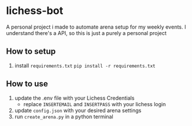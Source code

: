 # lichess-bot
A personal project i made to automate arena setup for my weekly events. I understand there's a API, so this is just a purely a personal project
## How to setup
1. install `requirements.txt`
    ```pip install -r requirements.txt```
## How to use
1. update the .env file with your Lichess Credentials
    * replace `INSERTEMAIL` and `INSERTPASS` with your lichess login
2. update `config.json` with your desired arena settings
3. run `create_arena.py` in a python terminal